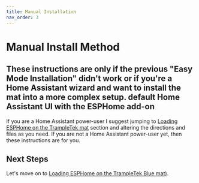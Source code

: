 ```yaml
---
title: Manual Installation
nav_order: 3
---
```


# Manual Install Method

## These instructions are only if the previous "Easy Mode Installation" didn't work or if you're a Home Assistant wizard and want to install the mat into a more complex setup.  default Home Assistant UI with the ESPHome add-on
If you are a Home Assistant power-user I suggest jumping to [Loading ESPHome on the TrampleTek mat](https://ascmats.github.io/mat_install.html) section and altering the directions and files as you need. If you are not a Home Assistant power-user yet, then these instructions are for you.

## Next Steps
Let's move on to [Loading ESPHome on the TrampleTek Blue mat)](https://ascmats.github.io/mat_install.html).
